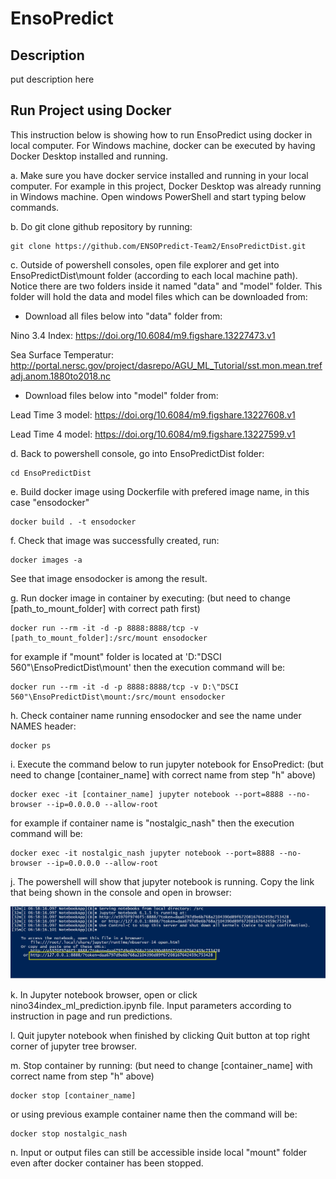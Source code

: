 # EnsoPredict
## Description
put description here


## Run Project using Docker

This instruction below is showing how to run EnsoPredict using docker in local computer. For Windows machine, docker can be executed by having Docker Desktop installed and running. 


a. Make sure you have docker service installed and running in your local computer. For example in this project, Docker Desktop was already running in Windows machine. Open windows PowerShell and start typing below commands.


b. Do git clone github repository by running: 

```
git clone https://github.com/ENSOPredict-Team2/EnsoPredictDist.git
```


c. Outside of powershell consoles, open file explorer and get into EnsoPredictDist\mount folder (according to each local machine path). Notice there are two folders inside it named "data" and "model" folder. This folder will hold the data and model files which can be downloaded from:

- Download all files below into "data" folder from: 

Nino 3.4 Index: https://doi.org/10.6084/m9.figshare.13227473.v1

Sea Surface Temperatur: http://portal.nersc.gov/project/dasrepo/AGU_ML_Tutorial/sst.mon.mean.trefadj.anom.1880to2018.nc

- Download files below into "model" folder from: 

Lead Time 3 model: https://doi.org/10.6084/m9.figshare.13227608.v1 

Lead Time 4 model: https://doi.org/10.6084/m9.figshare.13227599.v1 



d. Back to powershell console, go into EnsoPredictDist folder:

```
cd EnsoPredictDist
```


e. Build docker image using Dockerfile with prefered image name, in this case "ensodocker"

```
docker build . -t ensodocker
```


f. Check that image was successfully created, run:
 
```
docker images -a
``` 

See that image ensodocker is among the result.


g. Run docker image in container by executing: (but need to change [path_to_mount_folder] with correct path first)

```
docker run --rm -it -d -p 8888:8888/tcp -v [path_to_mount_folder]:/src/mount ensodocker
```

for example if "mount" folder is located at 'D:\"DSCI 560"\EnsoPredictDist\mount' then the execution command will be:

```
docker run --rm -it -d -p 8888:8888/tcp -v D:\"DSCI 560"\EnsoPredictDist\mount:/src/mount ensodocker
```


h. Check container name running ensodocker and see the name under NAMES header:

```
docker ps
```


i. Execute the command below to run jupyter notebook for EnsoPredict: (but need to change [container_name] with correct name from step "h" above)

```
docker exec -it [container_name] jupyter notebook --port=8888 --no-browser --ip=0.0.0.0 --allow-root
```

for example if container name is "nostalgic_nash" then the execution command will be:

```
docker exec -it nostalgic_nash jupyter notebook --port=8888 --no-browser --ip=0.0.0.0 --allow-root
```


j. The powershell will show that jupyter notebook is running. Copy the link that being shown in the console and open in browser:

<img src="jupyter.jpg"/>


k. In Jupyter notebook browser, open or click nino34index_ml_prediction.ipynb file. Input parameters according to instruction in page and run predictions.


l. Quit jupyter notebook when finished by clicking Quit button at top right corner of jupyter tree browser.


m. Stop container by running: (but need to change [container_name] with correct name from step "h" above)

```
docker stop [container_name]
```

or using previous example container name then the command will be:

```
docker stop nostalgic_nash
```


n. Input or output files can still be accessible inside local "mount" folder even after docker container has been stopped.


